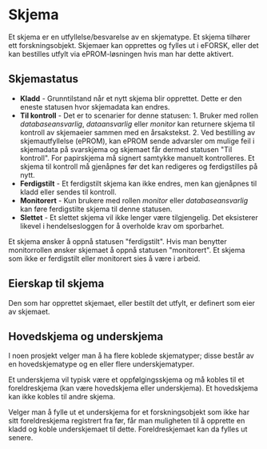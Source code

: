 # Skjema

Et skjema er en utfyllelse/besvarelse av en skjematype. Et skjema tilhører ett forskningsobjekt. Skjemaer kan opprettes og fylles ut i eFORSK, eller det kan bestilles utfylt via ePROM-løsningen hvis man har dette aktivert.

## Skjemastatus

* **Kladd** - Grunntilstand når et nytt skjema blir opprettet. Dette er den eneste statusen hvor skjemadata kan endres. 
* **Til kontroll** - Det er to scenarier for denne statusen: 1. Bruker med rollen *databaseansvarlig*, *dataansvarlig* eller *monitor* kan returnere skjema til kontroll av skjemaeier sammen med en årsakstekst. 2. Ved bestilling av skjemautfyllelse (ePROM), kan ePROM sende advarsler om mulige feil i skjemadata på svarskjema og skjemaet får dermed statusen "Til kontroll". For papirskjema må signert samtykke manuelt kontrolleres. Et skjema til kontroll må gjenåpnes før det kan redigeres og ferdigstilles på nytt. 
* **Ferdigstilt** - Et ferdigstilt skjema kan ikke endres, men kan gjenåpnes til kladd eller sendes til kontroll. 
* **Monitorert** - Kun brukere med rollen *monitor* eller *databaseansvarlig* kan føre ferdigstilte skjema til denne statusen.
* **Slettet** - Et slettet skjema vil ikke lenger være tilgjengelig. Det eksisterer likevel i hendelsesloggen for å overholde krav om sporbarhet.

Et skjema ønsker å oppnå statusen "ferdigstilt". Hvis man benytter monitorrollen ønsker skjemaet å oppnå statusen "monitorert". Et skjema som ikke er ferdigstilt eller monitorert sies å være i arbeid.

## Eierskap til skjema
Den som har opprettet skjemaet, eller bestilt det utfylt, er definert som eier av skjemaet.

## Hovedskjema og underskjema 
I noen prosjekt velger man å ha flere koblede skjematyper; disse består av en hovedskjematype og en eller flere underskjematyper. 
            
Et underskjema vil typisk være et oppfølgingsskjema og må kobles til et foreldreskjema (kan være hovedskjema eller underskjema). Et hovedskjema kan ikke kobles til andre skjema.
            
Velger man å fylle ut et underskjema for et forskningsobjekt som ikke har sitt foreldreskjema registrert fra før, får man muligheten til å opprette en kladd og koble underskjemaet til dette. Foreldreskjemaet kan da fylles ut senere.
